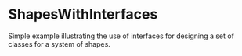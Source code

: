 # ShapesWithInterfaces

Simple example illustrating the use of interfaces for designing a set of classes for a system of shapes.
